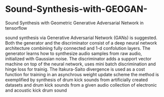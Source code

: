 # Sound-Synthesis-with-GEOGAN-
Sound Synthesis with Geometric Generative Adversarial Network in tensorflow

sound synthesis via Generative Adversarial Network (GANs) is suggested. Both the generator and the discriminator consist of a deep neural network architecture combining fully connected and 1-d confolution layers. The generator learns how to synthesize audio samples from raw audio, initialized with Gaussian noise. The discriminator adds a support vector machine on top of the neural network,  uses mini batch discrimination  and hinge loss for trainig. The Itakura-Saito divergence is used as a cost function for training in an asynchrous weight update scheme 
the method is exemplified by synthesis of drum kick sounds from artificially created datasets and drum kick sounds from a given audio collection of electronic and acoustic kick drum sound
